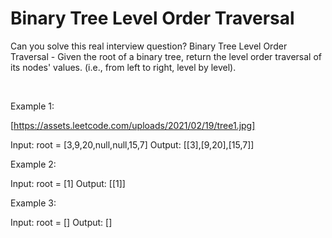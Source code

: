 # Binary Tree Level Order Traversal

Can you solve this real interview question? Binary Tree Level Order Traversal - Given the root of a binary tree, return the level order traversal of its nodes' values. (i.e., from left to right, level by level).

 

Example 1:

[https://assets.leetcode.com/uploads/2021/02/19/tree1.jpg]


Input: root = [3,9,20,null,null,15,7]
Output: [[3],[9,20],[15,7]]


Example 2:


Input: root = [1]
Output: [[1]]


Example 3:


Input: root = []
Output: []